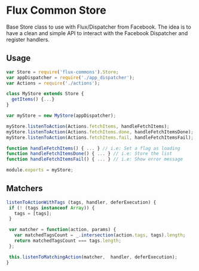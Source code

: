 # Flux Common Store

Base Store class to use with Flux/Dispatcher from Facebook. The idea is to have a clean
and simple API to interact with the Facebook Dispatcher and register handlers.

## Usage

```js
var Store = require('flux-commons').Store;
var appDispatcher = require('./app_dispatcher');
var Actions = require('./actions');

class MyStore extends Store {
  getItems() {...}
}

var myStore = new MyStore(appDispatcher);

myStore.listenToAction(Actions.fetchItems, handleFetchItems);
myStore.listenToAction(Actions.fetchItems.done, handleFetchItemsDone);
myStore.listenToAction(Actions.fetchItems.fail, handleFetchItemsFail);

function handleFetchItems() { ... } // i.e: Set a flag as loading
function handleFetchItemsDone() { ... } // i.e: Store the list
function handleFetchItemsFail() { ... } // i.e: Show error message

module.exports = myStore;
```

## Matchers

```js
listenToActionWithTags (tags, handler, deferExecution) {
 if (! (tags instanceof Array)) {
   tags = [tags];
 }

 var matcher = function(action, params) {
   var matchedTagsCount = _.intersection(action.tags, tags).length;
   return matchedTagsCount === tags.length;
 };

 this.listenToMatchingAction(matcher,  handler, deferExecution);
}
```
